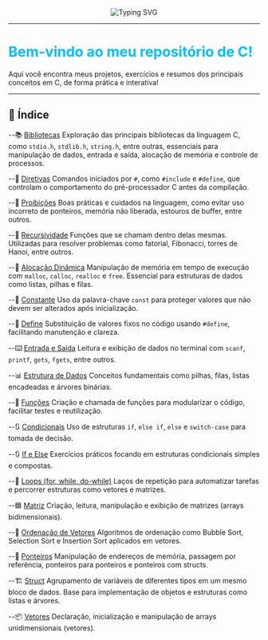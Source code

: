 <!-- Banner animado com SVG -->
<p align="center">
  <img src="https://readme-typing-svg.demolab.com?font=Fira+Code&size=30&pause=1000&color=08F7FE&center=true&vCenter=true&multiline=true&width=900&height=70&lines=Todo+meu+aprendizado+em+C!;Projetos%2FExerc%C3%ADcios+e+Conceitos+Importantes" alt="Typing SVG" />
</p>

---

# <span style="color:#00BFFF;">Bem-vindo ao meu repositório de C!</span>

Aqui você encontra meus projetos, exercícios e resumos dos principais conceitos em C, de forma prática e interativa!

---

## :rocket: Índice

--📚 [Bibliotecas](https://github.com/arthurresendes/C/tree/main/EstudosCurso/Bibliotecas)
Exploração das principais bibliotecas da linguagem C, como `stdio.h`, `stdlib.h`, `string.h`, entre outras, essenciais para manipulação de dados, entrada e saída, alocação de memória e controle de processos.

--🔖 [Diretivas](https://github.com/arthurresendes/C/tree/main/EstudosCurso/Diretivas)
Comandos iniciados por `#`, como `#include` e `#define`, que controlam o comportamento do pré-processador C antes da compilação.

--🚫 [Proibições](https://github.com/arthurresendes/C/tree/main/EstudosCurso/Proibi%C3%A7%C3%B5es)
Boas práticas e cuidados na linguagem, como evitar uso incorreto de ponteiros, memória não liberada, estouros de buffer, entre outros.

--🔁 [Recursividade](https://github.com/arthurresendes/C/tree/main/EstudosCurso/Recursividade)
Funções que se chamam dentro delas mesmas. Utilizadas para resolver problemas como fatorial, Fibonacci, torres de Hanoi, entre outros.

--💾 [Alocação Dinâmica](https://github.com/arthurresendes/C/tree/main/EstudosCurso/aloca%C3%A7%C3%A3o-dinamica)
Manipulação de memória em tempo de execução com `malloc`, `calloc`, `realloc` e `free`. Essencial para estruturas de dados como listas, pilhas e filas.

--🔀 [Constante](https://github.com/arthurresendes/C/tree/main/EstudosCurso/constantes)
Uso da palavra-chave `const` para proteger valores que não devem ser alterados após inicialização.

--🔀 [Define](https://github.com/arthurresendes/C/tree/main/EstudosCurso/define)
Substituição de valores fixos no código usando `#define`, facilitando manutenção e clareza.

--⌨️ [Entrada e Saída](https://github.com/arthurresendes/C/tree/main/EstudosCurso/entradaSaida)
Leitura e exibição de dados no terminal com `scanf`, `printf`, `gets`, `fgets`, entre outros.

--📊 [Estrutura de Dados](https://github.com/arthurresendes/C/tree/main/EstudosCurso/estrturaDados)
Conceitos fundamentais como pilhas, filas, listas encadeadas e árvores binárias.

--🧩 [Funções](https://github.com/arthurresendes/C/tree/main/EstudosCurso/funcoes)
Criação e chamada de funções para modularizar o código, facilitar testes e reutilização.

--🔃 [Condicionais](https://github.com/arthurresendes/C/tree/main/EstudosCurso/condicional)
Uso de estruturas `if`, `else if`, `else` e `switch-case` para tomada de decisão.

--🔃 [If e Else](https://github.com/arthurresendes/C/tree/main/EstudosCurso/if)
Exercícios práticos focando em estruturas condicionais simples e compostas.

--🔄 [Loops (for, while, do-while)](https://github.com/arthurresendes/C/tree/main/EstudosCurso/loop)
Laços de repetição para automatizar tarefas e percorrer estruturas como vetores e matrizes.

--🟦 [Matriz](https://github.com/arthurresendes/C/tree/main/EstudosCurso/matriz)
Criação, leitura, manipulação e exibição de matrizes (arrays bidimensionais).

--📑 [Ordenação de Vetores](https://github.com/arthurresendes/C/tree/main/EstudosCurso/ordena%C3%A7%C3%A3oVetores)
Algoritmos de ordenação como Bubble Sort, Selection Sort e Insertion Sort aplicados em vetores.

--🧭 [Ponteiros](https://github.com/arthurresendes/C/tree/main/EstudosCurso/ponteiro)
Manipulação de endereços de memória, passagem por referência, ponteiros para ponteiros e ponteiros com structs.

--🏗️ [Struct](https://github.com/arthurresendes/C/tree/main/EstudosCurso/structs)
Agrupamento de variáveis de diferentes tipos em um mesmo bloco de dados. Base para implementação de objetos e estruturas como listas e árvores.

--📦 [Vetores](https://github.com/arthurresendes/C/tree/main/EstudosCurso/vetores)
Declaração, inicialização e manipulação de arrays unidimensionais (vetores).


